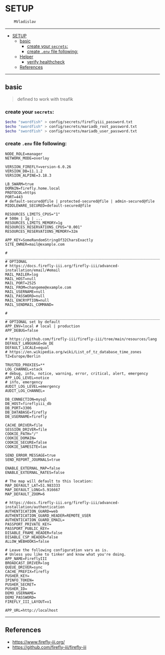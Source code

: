 # SETUP

```sh
    MVladislav
```

---

- [SETUP](#setup)
  - [basic](#basic)
    - [create your `secrets`:](#create-your-secrets)
    - [create `.env` file following:](#create-env-file-following)
  - [Helper](#helper)
    - [verify healthcheck](#verify-healthcheck)
  - [References](#references)

---

## basic

> defined to work with treafik

### create your `secrets`:

```sh
$echo "swordfish" > config/secrets/fireflyiii_password.txt
$echo "swordfish" > config/secrets/mariadb_root_password.txt
$echo "swordfish" > config/secrets/mariadb_user_password.txt
```

### create `.env` file following:

```env
NODE_ROLE=manager
NETWORK_MODE=overlay

VERSION_FIREFLY=version-6.0.26
VERSION_DB=11.1.2
VERSION_ALPINE=3.18.3

LB_SWARM=true
DOMAIN=firefly.home.local
PROTOCOL=https
PORT=443
# default-secured@file | protected-secured@file | admin-secured@file
MIDDLEWARE_SECURED=default-secured@file

RESOURCES_LIMITS_CPUS="1"
# 500m | 1g | ...
RESOURCES_LIMITS_MEMORY=1g
RESOURCES_RESERVATIONS_CPUS="0.001"
RESOURCES_RESERVATIONS_MEMORY=32m

APP_KEY=SomeRandomStringOf32CharsExactly
SITE_OWNER=mail@example.com

# ______________________________________________________________________________
# OPTIONAL
# https://docs.firefly-iii.org/firefly-iii/advanced-installation/email/#email
MAIL_MAILER=log
MAIL_HOST=null
MAIL_PORT=2525
MAIL_FROM=changeme@example.com
MAIL_USERNAME=null
MAIL_PASSWORD=null
MAIL_ENCRYPTION=null
MAIL_SENDMAIL_COMMAND=

# ______________________________________________________________________________
# OPTIONAL set by default
APP_ENV=local # local | production
APP_DEBUG=false

# https://github.com/firefly-iii/firefly-iii/tree/main/resources/lang
DEFAULT_LANGUAGE=de_DE
DEFAULT_LOCALE=equal
# https://en.wikipedia.org/wiki/List_of_tz_database_time_zones
TZ=Europe/Berlin

TRUSTED_PROXIES=**
LOG_CHANNEL=stack
# debug, info, notice, warning, error, critical, alert, emergency
APP_LOG_LEVEL=notice
# info, emergency
AUDIT_LOG_LEVEL=emergency
AUDIT_LOG_CHANNEL=

DB_CONNECTION=mysql
DB_HOST=fireflyiii_db
DB_PORT=3306
DB_DATABASE=firefly
DB_USERNAME=firefly

CACHE_DRIVER=file
SESSION_DRIVER=file
COOKIE_PATH="/"
COOKIE_DOMAIN=
COOKIE_SECURE=false
COOKIE_SAMESITE=lax

SEND_ERROR_MESSAGE=true
SEND_REPORT_JOURNALS=true

ENABLE_EXTERNAL_MAP=false
ENABLE_EXTERNAL_RATES=false

# The map will default to this location:
MAP_DEFAULT_LAT=51.983333
MAP_DEFAULT_LONG=5.916667
MAP_DEFAULT_ZOOM=6

# https://docs.firefly-iii.org/firefly-iii/advanced-installation/authentication
AUTHENTICATION_GUARD=web
AUTHENTICATION_GUARD_HEADER=REMOTE_USER
AUTHENTICATION_GUARD_EMAIL=
PASSPORT_PRIVATE_KEY=
PASSPORT_PUBLIC_KEY=
DISABLE_FRAME_HEADER=false
DISABLE_CSP_HEADER=false
ALLOW_WEBHOOKS=false

# Leave the following configuration vars as is.
# Unless you like to tinker and know what you're doing.
APP_NAME=FireflyIII
BROADCAST_DRIVER=log
QUEUE_DRIVER=sync
CACHE_PREFIX=firefly
PUSHER_KEY=
IPINFO_TOKEN=
PUSHER_SECRET=
PUSHER_ID=
DEMO_USERNAME=
DEMO_PASSWORD=
FIREFLY_III_LAYOUT=v1

APP_URL=http://localhost
```

---

## References

- <https://www.firefly-iii.org/>
- <https://github.com/firefly-iii/firefly-iii>
